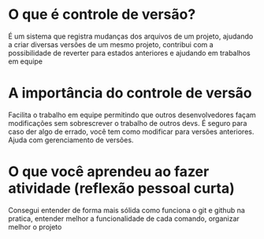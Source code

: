 # O que é controle de versão?
É um sistema que registra mudanças dos arquivos de um projeto, ajudando a criar diversas versões de um mesmo
projeto, contribui com a possibilidade de reverter para estados anteriores e ajudando em trabalhos em equipe
# A importância do controle de versão
Facilita o trabalho em equipe permitindo que outros desenvolvedores façam modificações sem sobrescrever o 
trabalho de outros devs.
É seguro para caso der algo de errado, você tem como modificar para versões anteriores.
Ajuda com gerenciamento de versões.
# O que você aprendeu ao fazer atividade (reflexão pessoal curta)
Consegui entender de forma mais sólida como funciona o git e github na pratica,
entender melhor a funcionalidade de cada comando,
organizar melhor o projeto
